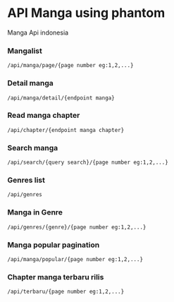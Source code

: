 # API Manga using phantom

Manga Api indonesia

### Mangalist

```
/api/manga/page/{page number eg:1,2,...}
```

### Detail manga

```
/api/manga/detail/{endpoint manga}
```

### Read manga chapter

```
/api/chapter/{endpoint manga chapter}
```

### Search manga

```
/api/search/{query search}/{page number eg:1,2,...}
```

### Genres list

```
/api/genres
```

### Manga in Genre

```
/api/genres/{genre}/{page number eg:1,2,...}
```

### Manga popular pagination

```
/api/manga/popular/{page number eg:1,2,...}
```

### Chapter manga terbaru rilis

```
/api/terbaru/{page number eg:1,2,...}
```
